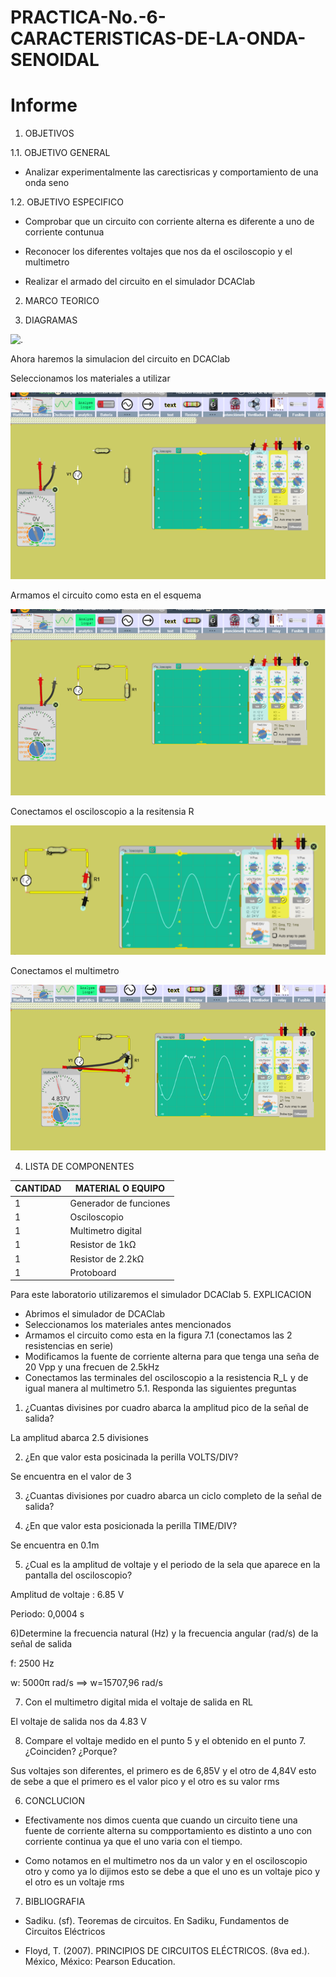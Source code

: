 # PRACTICA-No.-6-CARACTERISTICAS-DE-LA-ONDA-SENOIDAL
# Informe 

1. OBJETIVOS 

1.1. OBJETIVO GENERAL

- Analizar experimentalmente las carectisricas y comportamiento de una onda seno 

 1.2. OBJETIVO ESPECIFICO

-  Comprobar que un circuito con corriente alterna es diferente a uno de corriente contunua

- Reconocer los diferentes voltajes que nos da el osciloscopio y el multimetro

- Realizar el armado del circuito en el simulador DCAClab

2. MARCO TEORICO


3. DIAGRAMAS

![.](IMG/C.A..png)

Ahora haremos la simulacion del circuito en DCAClab

Seleccionamos los materiales a utilizar

![.](IMG/1.png)

Armamos el circuito como esta en el esquema

![.](IMG/2.png)

Conectamos el osciloscopio a la resitensia R

![.](IMG/osc4.png)

Conectamos el multimetro

![.](IMG/3.png)

4. LISTA DE COMPONENTES

| CANTIDAD|MATERIAL O EQUIPO|
| ----- | ---- |
|1|Generador de funciones|
|1|Osciloscopio|
|1|Multimetro digital |
|1|Resistor de 1kΩ|
|1|Resistor de 2.2kΩ|
|1|Protoboard|
Para este laboratorio utilizaremos el simulador DCAClab
5. EXPLICACION 

- Abrimos el simulador de DCAClab
- Seleccionamos los materiales antes mencionados 
- Armamos el circuito como esta en la figura 7.1 (conectamos las 2 resistencias en serie)
- Modificamos la fuente de corriente alterna para que tenga una seña de 20 Vpp y una frecuen de 2.5kHz
-  Conectamos las terminales del osciloscopio  a la resistencia R_L y de igual manera al multimetro
5.1. Responda las siguientes preguntas

1) ¿Cuantas divisines por cuadro abarca la amplitud pico de la señal de salida? 

La amplitud abarca 2.5 divisiones

2) ¿En que valor esta posicinada la perilla VOLTS/DIV?

Se encuentra en el valor de 3

3) ¿Cuantas divisiones por cuadro abarca un ciclo completo de la señal de salida?



4) ¿En que valor esta posicionada la perilla TIME/DIV?

Se encuentra en 0.1m

5) ¿Cual es la amplitud de voltaje y el periodo de la sela que aparece en la pantalla del osciloscopio?

  Amplitud de voltaje : 6.85 V
  
  Periodo: 0,0004 s
  
6)Determine la frecuencia natural (Hz) y la frecuencia angular (rad/s) de la señal de salida
  
  f: 2500 Hz
  
  w: 5000π rad/s ==> w=15707,96 rad/s
   
7) Con el multimetro digital mida el voltaje de salida en RL

El voltaje de salida nos da 4.83 V

8) Compare el voltaje medido en el punto 5 y el obtenido en el punto 7.
¿Coinciden? ¿Porque?

Sus voltajes  son diferentes, el primero es de 6,85V y el otro de 4,84V esto de sebe a que el primero es el valor pico y el otro es su valor rms

6. CONCLUCION

- Efectivamente nos dimos cuenta que cuando  un circuito tiene una fuente de corriente alterna su compportamiento es distinto a uno con corriente continua ya que el uno varia con el tiempo.

-  Como notamos en el multimetro nos da un valor y en el osciloscopio otro y como ya lo dijimos esto se debe a que el uno es un voltaje pico y el otro es un voltaje rms


7. BIBLIOGRAFIA

- Sadiku. (sf). Teoremas de circuitos. En Sadiku, Fundamentos de Circuitos Eléctricos

- Floyd, T. (2007). PRINCIPIOS DE CIRCUITOS ELÉCTRICOS. (8va ed.). México, México: Pearson Education.
